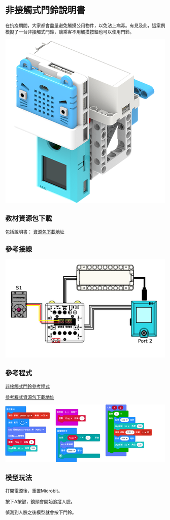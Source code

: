 # 非接觸式門鈴說明書

在抗疫期間，大家都會盡量避免觸摸公用物件，以免沾上病毒。有見及此，這案例模擬了一台非接觸式門鈴，讓乘客不用觸摸按鈕也可以使用門鈴。

![](../../images/bell.png)

## 教材資源包下載

包括說明書： [資源包下載地址](https://bit.ly/AIHealthCareSetBuildingGuide)

## 參考接線

![](./images/bellcon.png)

## 參考程式

[非接觸式門鈴參考程式](https://makecode.microbit.org/_1Dh6xrbaWf3F)

[參考程式資源包下載地址](https://bit.ly/AIHealthCareSetHex)

![](./images/bellcode.png)

## 模型玩法

打開電源後，重置Microbit。

按下A按鍵，鏡頭會開始追蹤人臉。

偵測到人臉之後模型就會按下門鈴。





